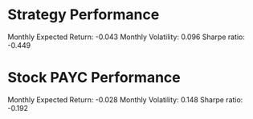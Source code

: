 # Strategy Performance
Monthly Expected Return: -0.043
Monthly Volatility: 0.096
Sharpe ratio: -0.449
# Stock PAYC Performance
Monthly Expected Return: -0.028
Monthly Volatility: 0.148
Sharpe ratio: -0.192
